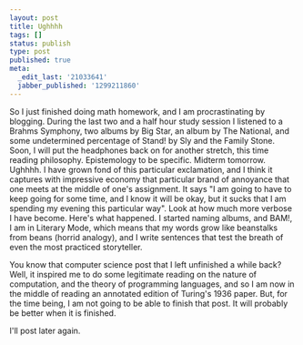 ```yaml
---
layout: post
title: Ughhhh
tags: []
status: publish
type: post
published: true
meta:
  _edit_last: '21033641'
  jabber_published: '1299211860'
---
```

So I just finished doing math homework, and I am procrastinating by blogging. During the last two and a half hour study session I listened to a Brahms Symphony, two albums by Big Star, an album by The National, and some undetermined percentage of Stand! by Sly and the Family Stone. Soon, I will put the headphones back on for another stretch, this time reading philosophy. Epistemology to be specific. Midterm tomorrow. Ughhhh. I have grown fond of this particular exclamation, and I think it captures with impressive economy that particular brand of annoyance that one meets at the middle of one's assignment. It says "I am going to have to keep going for some time, and I know it will be okay, but it sucks that I am spending my evening this particular way". Look at how much more verbose I have become. Here's what happened. I started naming albums, and BAM!, I am in Literary Mode, which means that my words grow like beanstalks from beans (horrid analogy), and I write sentences that test the breath of even the most practiced storyteller. 

You know that computer science post that I left unfinished a while back? Well, it inspired me to do some legitimate reading on the nature of computation, and the theory of programming languages, and so I am now in the middle of reading an annotated edition of Turing's 1936 paper. But, for the time being, I am not going to be able to finish that post. It will probably be better when it is finished.

I'll post later again.
